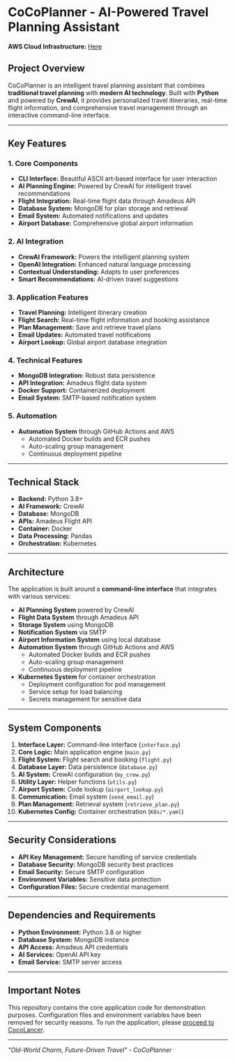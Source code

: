 # CoCoPlanner - AI-Powered Travel Planning Assistant

**AWS Cloud Infrastructure:** [Here](https://github.com/Herr-Kokosnuss/AWS-Infrastructure)

## Project Overview
CoCoPlanner is an intelligent travel planning assistant that combines **traditional travel planning** with **modern AI technology**. Built with **Python** and powered by **CrewAI**, it provides personalized travel itineraries, real-time flight information, and comprehensive travel management through an interactive command-line interface.

---

## Key Features

### 1. Core Components
- **CLI Interface:** Beautiful ASCII art-based interface for user interaction  
- **AI Planning Engine:** Powered by CrewAI for intelligent travel recommendations  
- **Flight Integration:** Real-time flight data through Amadeus API  
- **Database System:** MongoDB for plan storage and retrieval  
- **Email System:** Automated notifications and updates  
- **Airport Database:** Comprehensive global airport information  

### 2. AI Integration
- **CrewAI Framework:** Powers the intelligent planning system  
- **OpenAI Integration:** Enhanced natural language processing  
- **Contextual Understanding:** Adapts to user preferences  
- **Smart Recommendations:** AI-driven travel suggestions  

### 3. Application Features
- **Travel Planning:** Intelligent itinerary creation  
- **Flight Search:** Real-time flight information and booking assistance  
- **Plan Management:** Save and retrieve travel plans  
- **Email Updates:** Automated travel notifications  
- **Airport Lookup:** Global airport database integration  

### 4. Technical Features
- **MongoDB Integration:** Robust data persistence  
- **API Integration:** Amadeus flight data system  
- **Docker Support:** Containerized deployment  
- **Email System:** SMTP-based notification system  

### 5. Automation
- **Automation System** through GitHub Actions and AWS  
  - Automated Docker builds and ECR pushes
  - Auto-scaling group management
  - Continuous deployment pipeline
---

## Technical Stack
- **Backend:** Python 3.8+  
- **AI Framework:** CrewAI  
- **Database:** MongoDB  
- **APIs:** Amadeus Flight API  
- **Container:** Docker  
- **Data Processing:** Pandas  
- **Orchestration:** Kubernetes  

---

## Architecture
The application is built around a **command-line interface** that integrates with various services:
- **AI Planning System** powered by CrewAI  
- **Flight Data System** through Amadeus API  
- **Storage System** using MongoDB  
- **Notification System** via SMTP  
- **Airport Information System** using local database  
- **Automation System** through GitHub Actions and AWS  
  - Automated Docker builds and ECR pushes
  - Auto-scaling group management
  - Continuous deployment pipeline
- **Kubernetes System** for container orchestration  
  - Deployment configuration for pod management
  - Service setup for load balancing
  - Secrets management for sensitive data

---

## System Components
1. **Interface Layer:** Command-line interface (`interface.py`)  
2. **Core Logic:** Main application engine (`main.py`)  
3. **Flight System:** Flight search and booking (`flight.py`)  
4. **Database Layer:** Data persistence (`database.py`)  
5. **AI System:** CrewAI configuration (`my_crew.py`)  
6. **Utility Layer:** Helper functions (`utils.py`)  
7. **Airport System:** Code lookup (`airport_lookup.py`)  
8. **Communication:** Email system (`send_email.py`)  
9. **Plan Management:** Retrieval system (`retrieve_plan.py`)  
10. **Kubernetes Config:** Container orchestration (`K8s/*.yaml`)  

---

## Security Considerations
- **API Key Management:** Secure handling of service credentials  
- **Database Security:** MongoDB security best practices  
- **Email Security:** Secure SMTP configuration  
- **Environment Variables:** Sensitive data protection  
- **Configuration Files:** Secure credential management  

---

## Dependencies and Requirements
- **Python Environment:** Python 3.8 or higher  
- **Database System:** MongoDB instance  
- **API Access:** Amadeus API credentials  
- **AI Services:** OpenAI API key  
- **Email Service:** SMTP server access  

---

## Important Notes
This repository contains the core application code for demonstration purposes. Configuration files and environment variables have been removed for security reasons. To run the application, please [proceed to CocoLancer](https://cocolancer.com).


---

*"Old-World Charm, Future-Driven Travel" - CoCoPlanner*
